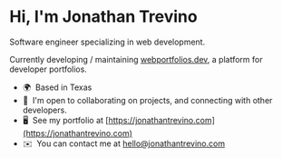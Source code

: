 Hi, I'm Jonathan Trevino
=================================

Software engineer specializing in web development. 

Currently developing / maintaining [webportfolios.dev](https://www.webportfolios.dev), a platform for developer portfolios. 

* 🌍  Based in Texas
* 🤝  I'm open to collaborating on projects, and connecting with other developers.
* 🖥️  See my portfolio at [https://jonathantrevino.com](https://jonathantrevino.com)
* ✉️  You can contact me at [hello@jonathantrevino.com](mailto:hello@jonathantrevino.com)
